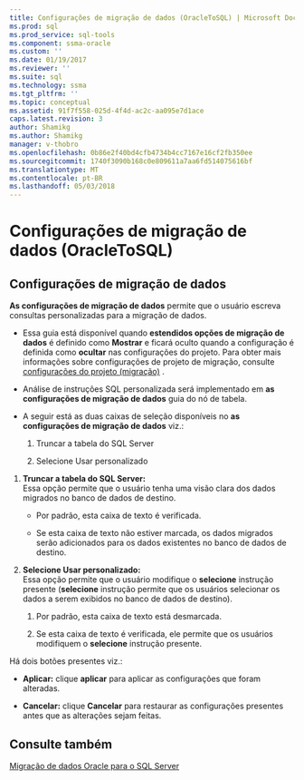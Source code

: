```yaml
---
title: Configurações de migração de dados (OracleToSQL) | Microsoft Docs
ms.prod: sql
ms.prod_service: sql-tools
ms.component: ssma-oracle
ms.custom: ''
ms.date: 01/19/2017
ms.reviewer: ''
ms.suite: sql
ms.technology: ssma
ms.tgt_pltfrm: ''
ms.topic: conceptual
ms.assetid: 91f7f558-025d-4f4d-ac2c-aa095e7d1ace
caps.latest.revision: 3
author: Shamikg
ms.author: Shamikg
manager: v-thobro
ms.openlocfilehash: 0b86e2f40bd4cfb4734b4cc7167e16cf2fb350ee
ms.sourcegitcommit: 1740f3090b168c0e809611a7aa6fd514075616bf
ms.translationtype: MT
ms.contentlocale: pt-BR
ms.lasthandoff: 05/03/2018
---
```

# <a name="data-migration-settings-oracletosql"></a>Configurações de migração de dados (OracleToSQL)
  
## <a name="data-migration-settings"></a>Configurações de migração de dados  
**As configurações de migração de dados** permite que o usuário escreva consultas personalizadas para a migração de dados.  
  
-   Essa guia está disponível quando **estendidos opções de migração de dados** é definido como **Mostrar** e ficará oculto quando a configuração é definida como **ocultar** nas configurações do projeto. Para obter mais informações sobre configurações de projeto de migração, consulte [configurações do projeto (migração)](http://msdn.microsoft.com/en-us/fcd6b988-633b-4b2b-9f36-6368b5e86b60) .  
  
-   Análise de instruções SQL personalizada será implementado em **as configurações de migração de dados** guia do nó de tabela.  
  
-   A seguir está as duas caixas de seleção disponíveis no **as configurações de migração de dados** viz.:  
  
    1.  Truncar a tabela do SQL Server  
  
    2.  Selecione Usar personalizado  
  
1.  **Truncar a tabela do SQL Server:**  
     Essa opção permite que o usuário tenha uma visão clara dos dados migrados no banco de dados de destino.  
  
    -   Por padrão, esta caixa de texto é verificada.  
  
    -   Se esta caixa de texto não estiver marcada, os dados migrados serão adicionados para os dados existentes no banco de dados de destino.  
  
2.  **Selecione Usar personalizado:**  
     Essa opção permite que o usuário modifique o **selecione** instrução presente (**selecione** instrução permite que os usuários selecionar os dados a serem exibidos no banco de dados de destino).  
  
    1.  Por padrão, esta caixa de texto está desmarcada.  
  
    2.  Se esta caixa de texto é verificada, ele permite que os usuários modifiquem o **selecione** instrução presente.  
  
Há dois botões presentes viz.:  
  
-   **Aplicar:** clique **aplicar** para aplicar as configurações que foram alteradas.  
  
-   **Cancelar:** clique **Cancelar** para restaurar as configurações presentes antes que as alterações sejam feitas.  
  
## <a name="see-also"></a>Consulte também  
[Migração de dados Oracle para o SQL Server](http://msdn.microsoft.com/en-us/e23c5268-41ed-4e55-9fe7-a11376202a13)  
  
